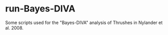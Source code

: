 run-Bayes-DIVA
==============

Some scripts used for the "Bayes-DIVA" analysis of Thrushes in Nylander et al. 2008.